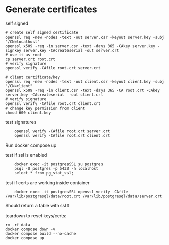 # Generate certificates

self signed
```
# create self signed certificate
openssl req -new -nodes -text -out server.csr -keyout server.key -subj "/CN=localhost"
openssl x509 -req -in server.csr -text -days 365 -CAkey server.key -signkey server.key -CAcreateserial -out server.crt
# use it as root
cp server.crt root.crt
# verify signature
openssl verify -CAfile root.crt server.crt

# client certificate/key
openssl req -new -nodes -text -out client.csr -keyout client.key -subj "/CN=client"
openssl x509 -req -in client.csr -text -days 365 -CA root.crt -CAkey server.key -CAcreateserial  -out client.crt
# verify signature
openssl verify -CAfile root.crt client.crt
# change key permission from client
chmod 600 client.key
```

test signatures
```
    openssl verify -CAfile root.crt server.crt
    openssl verify -CAfile root.crt client.crt
```

Run docker compose up

test if ssl is enabled
```
    docker exec -it postgresSSL su postgres
    psql -U postgres -p 5432 -h localhost
    select * from pg_stat_ssl;
```

test if certs are working inside container
```
    docker exec -it postgresSSL openssl verify -CAfile /var/lib/postgresql/data/root.crt /var/lib/postgresql/data/server.crt
```

Should return a table with ssl t

teardown to reset keys/certs:
```
rm -rf data
docker compose down -v
docker compose build --no-cache
docker compose up
```
